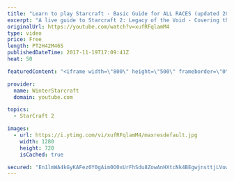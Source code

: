 ```yaml
---
title: "Learn to play Starcraft - Basic Guide for ALL RACES (updated 2017)"
excerpt: "A live guide to Starcraft 2: Legacy of the Void - Covering the basics and build orders for all of the races, and covering the important decisions to be made early in the game.  Not a step by step guide but a demonstration once you have the very basics of the units and races!"
originalUrl: https://youtube.com/watch?v=xufRFqlamM4
type: video
price: Free
length: PT2H42M46S
publishedDateTime: 2017-11-19T17:09:41Z
heat: 50

featuredContent: "<iframe width=\"800\" height=\"500\" frameborder=\"0\" src=\"https://www.youtube.com/embed/xufRFqlamM4\" allow=\"accelerometer; autoplay; encrypted-media; gyroscope; picture-in-picture\" allowfullscreen></iframe>"

provider:
  name: WinterStarcraft
  domain: youtube.com

topics:
  - StarCraft 2

images:
  - url: https://i.ytimg.com/vi/xufRFqlamM4/maxresdefault.jpg
    width: 1280
    height: 720
    isCached: true

secured: "En1lmWA4kGyKAFez0Y0gAim0O0xUrFhSdu8ZowAnHXtcNk4BEgwjnsttjLVowk7XEP1Ohl4A16ZKTLJakQB/LVPECajgwP201IjIciRlAwZmHg5ElyCrMFxiRIY9fvN2ocSaBzLhn5YI2uENfjVJnhxz2vuDZ8HwJ/vL2RSLLcyim9pbjZjEQ0OqIly31EFOq1jDobzVFBGG2LEHUq3lne03Oieh4ex5WziYl80Np1YUPGMoRXzgIlMY12XvzwqWBcnq5wAI+UpcTipjIwQma824RHZ7+iKUxOI7ikcJzwQd4d0lDhWHYUvOO5cp6G3jhrjm58Tw/Ne28C72ypJUuVnsiv4uICkhGtw/NDwR6xVNARIgROD21jEpOpTp8ENepWuvFpqi9ROF8qJ5gpiaYA1Qbs0ad8GrYEjAjuGzXaeWrDdBJxXqRAu9ZNWFf+T6;zlTCl/Q7jHachOvFcKMkzQ=="
---
```


